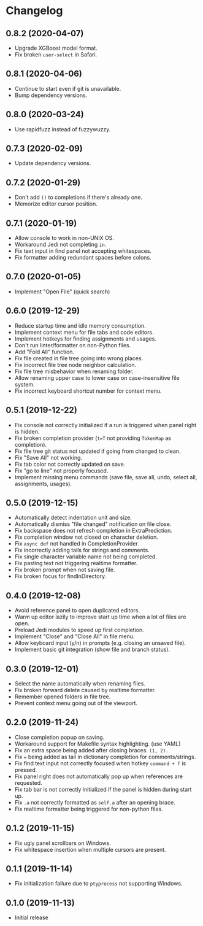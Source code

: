 # Changelog

## 0.8.2 (2020-04-07)

* Upgrade XGBoost model format.
* Fix broken `user-select` in Safari.

## 0.8.1 (2020-04-06)

* Continue to start even if git is unavailable.
* Bump dependency versions.

## 0.8.0 (2020-03-24)

* Use rapidfuzz instead of fuzzywuzzy.

## 0.7.3 (2020-02-09)

* Update dependency versions.

## 0.7.2 (2020-01-29)

* Don't add `()` to completions if there's already one.
* Memorize editor cursor position.

## 0.7.1 (2020-01-19)

* Allow console to work in non-UNIX OS.
* Workaround Jedi not completing `in`.
* Fix text input in find panel not accepting whitespaces.
* Fix formatter adding redundant spaces before colons.

## 0.7.0 (2020-01-05)

* Implement "Open File" (quick search)

## 0.6.0 (2019-12-29)

* Reduce startup time and idle memory consumption.
* Implement context menu for file tabs and code editors.
* Implement hotkeys for finding assignments and usages.
* Don't run linter/formatter on non-Python files.
* Add "Fold All" function.
* Fix file created in file tree going into wrong places.
* Fix incorrect file tree node neighbor calculation.
* Fix file tree misbehavior when renaming folder.
* Allow renaming upper case to lower case on case-insensitive file system.
* Fix incorrect keyboard shortcut number for context menu.

## 0.5.1 (2019-12-22)

* Fix console not correctly initialized if a run is triggered when panel right is hidden.
* Fix broken completion provider (`t=T` not providing `TokenMap` as completion).
* Fix file tree git status not updated if going from changed to clean.
* Fix "Save All" not working.
* Fix tab color not correctly updated on save.
* Fix "go to line" not properly focused.
* Implement missing menu commands (save file, save all, undo, select all, assignments, usages).

## 0.5.0 (2019-12-15)

* Automatically detect indentation unit and size.
* Automatically dismiss "file changed" notification on file close.
* Fix backspace does not refresh completion in ExtraPrediction.
* Fix completion window not closed on character deletion.
* Fix `async def` not handled in CompletionProvider.
* Fix incorrectly adding tails for strings and comments.
* Fix single character variable name not being completed.
* Fix pasting text not triggering realtime formatter.
* Fix broken prompt when not saving file.
* Fix broken focus for findInDirectory.

## 0.4.0 (2019-12-08)

* Avoid reference panel to open duplicated editors.
* Warm up editor lazily to improve start up time when a lot of files are open.
* Preload Jedi modules to speed up first completion.
* Implement "Close" and "Close All" in file menu.
* Allow keyboard input (y/n) in prompts (e.g. closing an unsaved file).
* Implement basic git integration (show file and branch status).

## 0.3.0 (2019-12-01)

* Select the name automatically when renaming files.
* Fix broken forward delete caused by realtime formatter.
* Remember opened folders in file tree.
* Prevent context menu going out of the viewport.

## 0.2.0 (2019-11-24)

* Close completion popup on saving.
* Workaround support for Makefile syntax highlighting. (use YAML)
* Fix an extra space being added after closing braces. `(1, 2).`
* Fix `=` being added as tail in dictionary completion for comments/strings.
* Fix find text input not correctly focused when hotkey `command + f` is pressed.
* Fix panel right does not automatically pop up when references are requested.
* Fix tab bar is not correctly initialized if the panel is hidden during start up.
* Fix `.a` not correctly formatted as `self.a` after an opening brace.
* Fix realtime formatter being triggered for non-python files.

## 0.1.2 (2019-11-15)

* Fix ugly panel scrollbars on Windows.
* Fix whitespace insertion when multiple cursors are present.

## 0.1.1 (2019-11-14)

* Fix initialization failure due to `ptyprocess` not supporting Windows.

## 0.1.0 (2019-11-13)

* Initial release